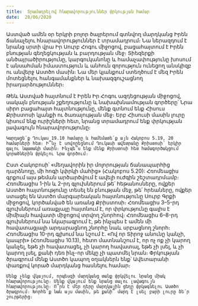 ```yaml
---
title:  Տրամադրելով հնարավորություններ փրկության համար
date:  28/06/2020
---
```


Աստված ամեն օր երկրի բոլոր ծայրերում գտնվող մարդկանց Իրեն ճանաչելու հնարավորություններ է տրամադրում։ Նա ներազդում է նրանց սրտի վրա Իր Սուրբ Հոգու միջոցով, բացահայտում է Իրեն բնության գեղեցկության և բարդության մեջ։ Տիեզերքի անծայրածիրությունը, կարգուկանոնը և համաչափությունը խոսում է անսահման իմաստություն և անհուն զորություն ունեցող անսկիզբ ու անվերջ Աստծո մասին։ Նա մեր կյանքում ստեղծում է մեզ Իրեն մոտեցնելու հանգամանքներ և նախազգուշացնող իրադարձություններ։

Թեև Աստված հայտնում է Իրեն Իր Հոգու ազդեցության միջոցով, սակայն բնության շքեղությունը և նախախնամության գործերը՝ Նրա սիրո բացահայտ հայտնությունը, մենք գտնում ենք Հիսուս Քրիստոսի կյանքի ու ծառայության մեջ։ Երբ Հիսուսի մասին լուրը կիսում ենք ուրիշների հետ, նրանց տրամադրում ենք փրկության լավագույն հնարավորությունը։

`Կարդացե՛ք Ղուկաս 19.10 համարը և համեմատե՛ք այն Հակոբոս 5.19, 20 համարների հետ։ Ի՞նչ է սովորեցնում Ղուկասի ավետրանը Քրիստոսի՝ երկիր գալու նպատակի մասին։ Ինչպե՞ս ենք մենք Քրիստոսի հետ համագործակցում կորածներին փրկելու Նրա գործում։`

Ըստ Հակոբոսի՝ «մեղավորին իր մոլորության ճանապարհից դարձնողը, մի հոգի կփրկի մահից» (Հակոբոս 5.20): Հռոմեացիս գրքում այս թեման արծարծվում է ավելի ուժգին շեշտադրմամբ։ Հռոմեացիս 1-ին և 2-րդ գլուխներում թե՛ հեթանոսները, ովքեր Աստծո հայտնությունը տեսել են բնության մեջ, թե՛ հրեաները, ովքեր ստացել են Աստծո մարգարեական հայտնությունը Սուրբ Գրքի միջոցով, կործանված են առանց Քրիստոսի։ Հռոմեացիս 3–5-րդ գլուխներում առաքյալը հայտնում է, որ փրկությունը գալիս է միմիայն հավատի միջոցով տրվող շնորհով։ Հռոմեացիս 6–8-րդ գլուխներում նա նկարագրում է, թե ինչպես է ամեն մի հավատացյալի արդարացնող շնորհը նաև սրբացնող շնորհ։ Հռոմեացիս 10-րդ գլխում նա նշում է. «Ով որ Տիրոջ անունը կանչի, կապրի» (Հռոմեացիս 10.13), հետո մատնանշում է, որ ոչ ոք չի կարող կանչել, եթե չի հավատացել, չի կարող հավատալ, եթե չի լսել, և չի կարող լսել, քանի դեռ ինչ-որ մեկը չի պատմել նրան։ Փրկության ծրագրում մենք Աստծո կապող օղակներն ենք՝ Ավետարանի փառքով կորած մարդկանց հասնելու համար։

`Մենք չենք վկայում, որպեսզի մարդկանց տանք փրկվելու նրանց միակ հնարավորությունը։ Մենք վկայում ենք նրանց տալու լավագույն հնարավորությունը։ Ո՞րն է մեր դերը մարդկային ցեղը փրկագնելու Աստծո ծրագրում։ Խորհե՛ք նաև այս մասին, թե քանի՞ մարդ է լսել բարի լուրը ձե՛ր շուրթերից։`
